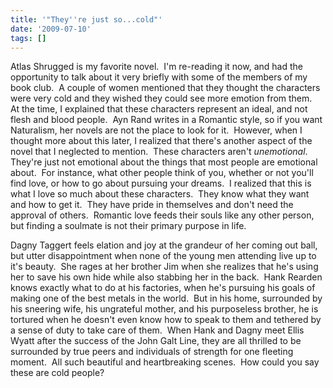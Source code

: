 ```yaml
---
title: '"They''re just so...cold"'
date: '2009-07-10'
tags: []
---
```


Atlas Shrugged is my favorite novel.  I'm re-reading it now, and had the opportunity to talk about it very briefly with some of the members of my book club.  A couple of women mentioned that they thought the characters were very cold and they wished they could see more emotion from them.  At the time, I explained that these characters represent an ideal, and not flesh and blood people.  Ayn Rand writes in a Romantic style, so if you want Naturalism, her novels are not the place to look for it.  However, when I thought more about this later, I realized that there's another aspect of the novel that I neglected to mention.  These characters aren't <em>unemotional</em>.  They're just not emotional about the things that most people are emotional about.  For instance, what other people think of you, whether or not you'll find love, or how to go about pursuing your dreams.  I realized that this is what I love so much about these characters.  They know what they want and how to get it.  They have pride in themselves and don't need the approval of others.  Romantic love feeds their souls like any other person, but finding a soulmate is not their primary purpose in life.

Dagny Taggert feels elation and joy at the grandeur of her coming out ball, but utter disappointment when none of the young men attending live up to it's beauty.  She rages at her brother Jim when she realizes that he's using her to save his own hide while also stabbing her in the back.  Hank Rearden knows exactly what to do at his factories, when he's pursuing his goals of making one of the best metals in the world.  But in his home, surrounded by his sneering wife, his ungrateful mother, and his purposeless brother, he is tortured when he doesn't even know how to speak to them and tethered by a sense of duty to take care of them.  When Hank and Dagny meet Ellis Wyatt after the success of the John Galt Line, they are all thrilled to be surrounded by true peers and individuals of strength for one fleeting moment.  All such beautiful and heartbreaking scenes.  How could you say these are cold people?
